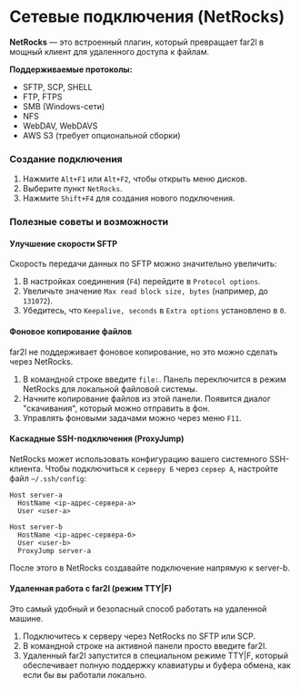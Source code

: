# Сетевые подключения (NetRocks)

**NetRocks** — это встроенный плагин, который превращает far2l в мощный клиент для удаленного доступа к файлам.

**Поддерживаемые протоколы:**
*   SFTP, SCP, SHELL
*   FTP, FTPS
*   SMB (Windows-сети)
*   NFS
*   WebDAV, WebDAVS
*   AWS S3 (требует опциональной сборки)

### Создание подключения

1.  Нажмите `Alt+F1` или `Alt+F2`, чтобы открыть меню дисков.
2.  Выберите пункт `NetRocks`.
3.  Нажмите `Shift+F4` для создания нового подключения.

### Полезные советы и возможности

#### Улучшение скорости SFTP

Скорость передачи данных по SFTP можно значительно увеличить:
1.  В настройках соединения (`F4`) перейдите в `Protocol options`.
2.  Увеличьте значение `Max read block size, bytes` (например, до `131072`).
3.  Убедитесь, что `Keepalive, seconds` в `Extra options` установлено в `0`.

#### Фоновое копирование файлов

far2l не поддерживает фоновое копирование, но это можно сделать через NetRocks.
1.  В командной строке введите `file:`. Панель переключится в режим NetRocks для локальной файловой системы.
2.  Начните копирование файлов из этой панели. Появится диалог "скачивания", который можно отправить в фон.
3.  Управлять фоновыми задачами можно через меню `F11`.

#### Каскадные SSH-подключения (ProxyJump)

NetRocks может использовать конфигурацию вашего системного SSH-клиента. Чтобы подключиться к `серверу Б` через `сервер А`, настройте файл `~/.ssh/config`:

```ssh
Host server-a
  HostName <ip-адрес-сервера-а>
  User <user-a>

Host server-b
  HostName <ip-адрес-сервера-б>
  User <user-b>
  ProxyJump server-a
```

После этого в NetRocks создавайте подключение напрямую к server-b.

#### Удаленная работа с far2l (режим TTY|F)

Это самый удобный и безопасный способ работать на удаленной машине.

1. Подключитесь к серверу через NetRocks по SFTP или SCP.
2. В командной строке на активной панели просто введите far2l.
3. Удаленный far2l запустится в специальном режиме TTY|F, который обеспечивает полную поддержку клавиатуры и буфера обмена, как если бы вы работали локально.

